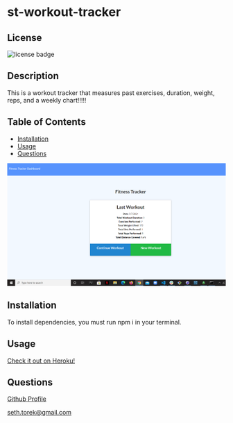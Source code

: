 # st-workout-tracker

## License

![license badge](https://img.shields.io/badge/license-mit-blue)

## Description

This is a workout tracker that measures past exercises, duration, weight, reps, and a weekly chart!!!!!

## Table of Contents

- [Installation](#Installation)
- [Usage](#Usage)
- [Questions](#Questions)

![screenshot](./public/images/Screenshot.png)

## Installation

To install dependencies, you must run npm i in your terminal.

## Usage

[Check it out on Heroku!]()

## Questions

[Github Profile](https://github.com/sttorek)

seth.torek@gmail.com
